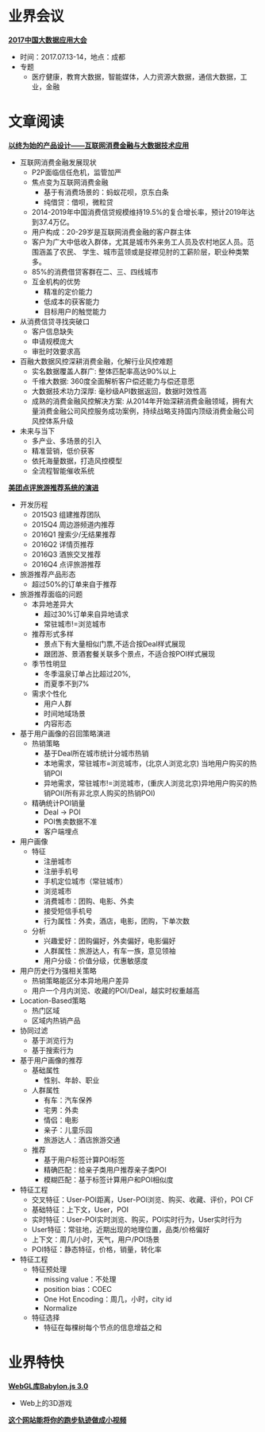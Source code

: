 # 业界会议

[**2017中国大数据应用大会**](http://www.bdac-china.org/)
* 时间：2017.07.13-14，地点：成都
* 专题
   * 医疗健康，教育大数据，智能媒体，人力资源大数据，通信大数据，工业，金融


# 文章阅读


[**以终为始的产品设计——互联网消费金融与大数据技术应用**](http://2017.qconbeijing.com/schedule)
* 互联网消费金融发展现状
   * P2P面临信任危机，监管加严
   * 焦点变为互联网消费金融
      * 基于有消费场景的：蚂蚁花呗，京东白条
      * 纯借贷：借呗，微粒贷
   * 2014-2019年中国消费信贷规模维持19.5%的复合增长率，预计2019年达到37.4万亿。
   * 用户构成：20-29岁是互联网消费金融的客户群主体
   * 客户为广大中低收入群体，尤其是城市外来务工人员及农村地区人员。范围涵盖了农民、 学生、城市蓝领或是捉襟见肘的工薪阶层，职业种类繁多。
   * 85%的消费借贷客群在二、三、四线城市
   * 互金机构的优势
      * 精准的定价能力
      * 低成本的获客能力
      * 目标用户的触觉能力
* 从消费信贷寻找突破口
   * 客户信息缺失
   * 申请规模庞大
   * 审批时效要求高
* 百融大数据风控深耕消费金融，化解行业风控难题
   * 实名数据覆盖人群广: 整体匹配率高达90%以上
   * 千维大数据: 360度全面解析客户偿还能力与偿还意愿
   * 大数据技术功力深厚: 毫秒级API数据返回，数据时效性高
   * 成熟的消费金融风控解决方案: 从2014年开始深耕消费金融领域，拥有大量消费金融公司风控服务成功案例，持续战略支持国内顶级消费金融公司风控体系升级
* 未来与当下
   * 多产业、多场景的引入
   * 精准营销，低价获客
   * 依托海量数据，打造风控模型
   * 全流程智能催收系统


[**美团点评旅游推荐系统的演进**](http://2017.qconbeijing.com/schedule)
* 开发历程
   * 2015Q3 组建推荐团队
   * 2015Q4 周边游频道内推荐
   * 2016Q1 搜索少/无结果推荐
   * 2016Q2 详情页推荐
   * 2016Q3 酒旅交叉推荐
   * 2016Q4 点评旅游推荐
* 旅游推荐产品形态
   * 超过50%的订单来自于推荐
* 旅游推荐面临的问题
   * 本异地差异大
      * 超过30%订单来自异地请求
      * 常驻城市!=浏览城市
   * 推荐形式多样
      * 景点下有大量相似门票,不适合按Deal样式展现
      * 跟团游、景酒套餐关联多个景点，不适合按POI样式展现
   * 季节性明显
      * 冬季温泉订单占比超过20%,
      * 而夏季不到7%
   * 需求个性化
      * 用户人群
      * 时间地域场景
      * 内容形态
* 基于用户画像的召回策略演进
   * 热销策略
      * 基于Deal所在城市统计分城市热销
      * 本地需求，常驻城市=浏览城市，(北京人浏览北京) 当地用户购买的热销POI
      * 异地需求，常驻城市!=浏览城市，(重庆人浏览北京)异地用户购买的热销POI(所有非北京人购买的热销POI)
   * 精确统计POI销量
      * Deal -> POI
      * POI售卖数据不准
      * 客户端埋点
* 用户画像
   * 特征
      * 注册城市
      * 注册手机号
      * 手机定位城市（常驻城市）
      * 浏览城市
      * 消费城市：团购、电影、外卖
      * 接受短信手机号
      * 行为属性：外卖，酒店，电影，团购，下单次数
   * 分析
      * 兴趣爱好：团购偏好，外卖偏好，电影偏好
      * 人群属性：旅游达人，有车一族，意见领袖
      * 用户分级：价值分级，优惠敏感度
* 用户历史行为强相关策略
   * 热销策略能区分本异地用户差异
   * 用户一个月内浏览、收藏的POI/Deal，越实时权重越高
* Location-Based策略
   * 热门区域
   * 区域内热销产品
* 协同过滤
   * 基于浏览行为
   * 基于搜索行为
* 基于用户画像的推荐
   * 基础属性
      * 性别、年龄、职业
   * 人群属性
      * 有车：汽车保养
      * 宅男：外卖
      * 情侣：电影
      * 亲子：儿童乐园
      * 旅游达人：酒店旅游交通
   * 推荐
      * 基于用户标签计算POI标签
      * 精确匹配：给亲子类用户推荐亲子类POI
      * 模糊匹配：基于标签计算用户和POI相似度
* 特征工程
   * 交叉特征：User-POI距离，User-POI浏览、购买、收藏、评价，POI CF
   * 基础特征：上下文，User，POI
   * 实时特征：User-POI实时浏览、购买，POI实时行为，User实时行为
   * User特征：常驻地，近期出现的地理位置，品类/价格偏好
   * 上下文：周几/小时，天气，用户/POI场景
   * POI特征：静态特征，价格，销量，转化率
* 特征工程
   * 特征预处理
      * missing value：不处理
      * position bias：COEC
      * One Hot Encoding：周几，小时，city id
      * Normalize
   * 特征选择
      * 特征在每棵树每个节点的信息增益之和
   


# 业界特快


[**WebGL库Babylon.js 3.0**](https://blogs.windows.com/buildingapps/2017/07/12/announcing-babylon-js-3-0/#xjYob6e3vuBy0Leb.97)
* Web上的3D游戏


[**这个网站能将你的跑步轨迹做成小视频**](https://www.relive.cc/)





